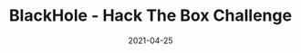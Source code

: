 ---
layout: single
title: '<span class="hackthebox">BlackHole - Hack The Box Challenge</span>'
excerpt: "BlackHole is a misc challenge from HackTheBox which contains a little bit of stenography and decoding of ciphers"
date: 2021-04-25
header:
  teaser: /assets/images/htb-writeup-blackhole/icon.png
  teaser_home_page: true
  image_description: black hole hack the box
  icon: /assets/images/hackthebox.webp
categories:
  - hackthebox
  - challenge
tags:  
  - steganography
  - cipher
  - misc
toc: true
toc_label: "Content"
toc_sticky: true
show_time: false
layout: encrypted/blackhole
permalink: "/htb-writeup-blackhole-challenge/"
show_time: false
---